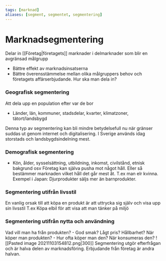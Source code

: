 ```yaml
---
tags: [marknad]
aliases: [segment, segmentet, segmentering]
---
```

# Marknadsegmentering
Delar in [[Företag|företagets]] marknader i delmarknader som blir en avgränsad målgrupp
- Bättre effekt av marknadsinsatserna
- Bättre överensstämmelse mellan olika målgruppers behov och företagets affärserbjudande.
Hur ska man dela in?
### Geografisk segmentering
Att dela upp en population efter var de bor
- Länder, län, kommuner, stadsdelar, kvarter, klimatzoner, tätort/landsbygd

Denna typ av segmentering kan bli mindre betydelsefull nu när gränser suddas ut genom internet och digitalisering. I Sverige används idag storstads och landsbygdsindelning mest.

### Demografisk segmentering
- Kön, ålder, sysselsättning, utbildning, inkomst, civilstånd, etnisk bakgrund osv
Företag kan själva pusha mot något håll. Eller så bestämmer marknaden vilket håll det går mest åt. T.ex man elr kvinna.
Exempel i Japan: Djurprodukter säljs mer än barnprodukter. 

### Segmentering utifrån livsstil
En vanlig orsak till att köpa en produkt är att uttrycka sig själv och visa upp sin livsstil
T.ex Köpa elbil för att visa att man tänker på miljö

### Segmentering utifrån nytta och användning
Vad vill man ha från produkten? - God smak? Lågt pris? Hållbarhet?
När köper man produkten? - Hur ofta köper man den? När konsumeras den?
![[Pasted image 20211103154812.png|300]]
Segmentering utgör efterfrågan och är halva delen av marknadsföring. Erbjudande från företag är andra halvan.

